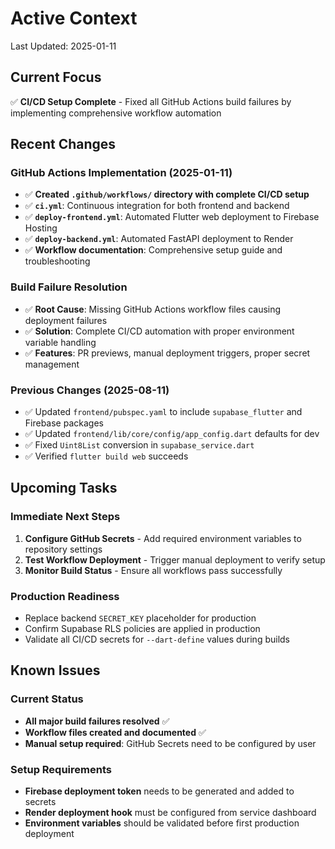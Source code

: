 # Active Context

Last Updated: 2025-01-11

## Current Focus
✅ **CI/CD Setup Complete** - Fixed all GitHub Actions build failures by implementing comprehensive workflow automation

## Recent Changes

### GitHub Actions Implementation (2025-01-11)
- ✅ **Created `.github/workflows/` directory with complete CI/CD setup**
- ✅ **`ci.yml`**: Continuous integration for both frontend and backend
- ✅ **`deploy-frontend.yml`**: Automated Flutter web deployment to Firebase Hosting
- ✅ **`deploy-backend.yml`**: Automated FastAPI deployment to Render
- ✅ **Workflow documentation**: Comprehensive setup guide and troubleshooting

### Build Failure Resolution
- ✅ **Root Cause**: Missing GitHub Actions workflow files causing deployment failures
- ✅ **Solution**: Complete CI/CD automation with proper environment variable handling
- ✅ **Features**: PR previews, manual deployment triggers, proper secret management

### Previous Changes (2025-08-11)
- ✅ Updated `frontend/pubspec.yaml` to include `supabase_flutter` and Firebase packages
- ✅ Updated `frontend/lib/core/config/app_config.dart` defaults for dev
- ✅ Fixed `Uint8List` conversion in `supabase_service.dart`
- ✅ Verified `flutter build web` succeeds

## Upcoming Tasks

### Immediate Next Steps
1. **Configure GitHub Secrets** - Add required environment variables to repository settings
2. **Test Workflow Deployment** - Trigger manual deployment to verify setup  
3. **Monitor Build Status** - Ensure all workflows pass successfully

### Production Readiness
- Replace backend `SECRET_KEY` placeholder for production
- Confirm Supabase RLS policies are applied in production
- Validate all CI/CD secrets for `--dart-define` values during builds

## Known Issues

### Current Status
- **All major build failures resolved** ✅
- **Workflow files created and documented** ✅
- **Manual setup required**: GitHub Secrets need to be configured by user

### Setup Requirements
- **Firebase deployment token** needs to be generated and added to secrets
- **Render deployment hook** must be configured from service dashboard
- **Environment variables** should be validated before first production deployment

